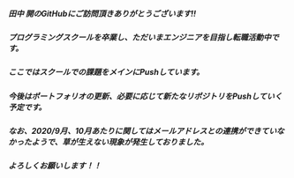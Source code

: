 ##### 田中 開のGitHubにご訪問頂きありがとうございます!!
##### プログラミングスクールを卒業し、ただいまエンジニアを目指し転職活動中です。
##### ここではスクールでの課題をメインにPushしています。
##### 今後はポートフォリオの更新、必要に応じて新たなリポジトリをPushしていく予定です。
##### なお、2020/9月、10月あたりに関してはメールアドレスとの連携ができていなかったようで、草が生えない現象が発生しておりました。
##### よろしくお願いします！！


